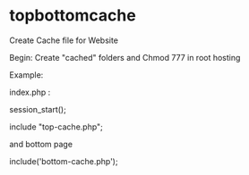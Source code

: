 # topbottomcache
Create Cache file for Website

Begin: Create "cached" folders and Chmod 777 in root hosting

Example:

index.php :

session_start();

include "top-cache.php";

and bottom page

include('bottom-cache.php');
